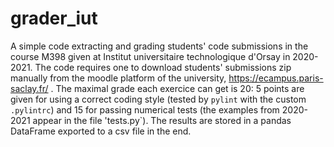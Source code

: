 # grader_iut

A simple code extracting and grading students' code submissions in the course M398 given at Institut universitaire technologique d'Orsay in 2020-2021. The code requires one to download students' submissions zip manually from the moodle platform of the university, https://ecampus.paris-saclay.fr/ . The maximal grade each exercice can get is 20: 5 points are given for using a correct coding style (tested by `pylint` with the custom `.pylintrc`) and 15 for passing numerical tests (the examples from 2020-2021 appear in the file 'tests.py`). The results are stored in a pandas DataFrame exported to a csv file in the end.
